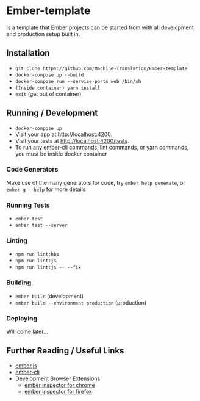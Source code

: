 # Ember-template

Is a template that Ember projects can be started from with all development and production setup built in.

## Installation

* `git clone https://github.com/Machine-Translation/Ember-template`
* `docker-compose up --build`
* `docker-compose run --service-ports web /bin/sh`
* `(Inside container) yarn install`
* `exit` (get out of container)

## Running / Development

* `docker-compose up`
* Visit your app at [http://localhost:4200](http://localhost:4200).
* Visit your tests at [http://localhost:4200/tests](http://localhost:4200/tests).
* To run any ember-cli commands, lint commands, or yarn commands, you must be inside docker container

### Code Generators

Make use of the many generators for code, try `ember help generate`, or `ember g --help` for more details

### Running Tests

* `ember test`
* `ember test --server`

### Linting

* `npm run lint:hbs`
* `npm run lint:js`
* `npm run lint:js -- --fix`

### Building

* `ember build` (development)
* `ember build --environment production` (production)

### Deploying

Will come later...

## Further Reading / Useful Links

* [ember.js](https://emberjs.com/)
* [ember-cli](https://ember-cli.com/)
* Development Browser Extensions
  * [ember inspector for chrome](https://chrome.google.com/webstore/detail/ember-inspector/bmdblncegkenkacieihfhpjfppoconhi)
  * [ember inspector for firefox](https://addons.mozilla.org/en-US/firefox/addon/ember-inspector/)
